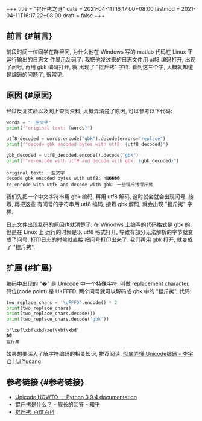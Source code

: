 +++
title = "锟斤拷之谜"
date = 2021-04-11T16:17:00+08:00
lastmod = 2021-04-11T16:17:22+08:00
draft = false
+++

## 前言 {#前言}

前段时间一位同学在群里问, 为什么他在 Windows 写的 matlab 代码在 Linux 下运行输出的日志文
件显示乱码了. 我把他发过来的日志文件用 utf8 编码打开, 出现了问号, 再用 gbk 编码打开, 就
出现了 "锟斤拷" 字样. 看到这三个字, 大概就知道是编码的问题了, 很常见.


## 原因 {#原因}

经过反复实验以及网上查阅资料, 大概弄清楚了原因, 可以参考以下代码:

```py
words = "一些文字"
print(f"original text: {words}")

utf8_decoded = words.encode("gbk").decode(errors="replace")
print(f"decode gbk encoded bytes with utf8: {utf8_decoded}")

gbk_decoded = utf8_decoded.encode().decode("gbk")
print(f"re-encode with utf8 and decode with gbk: {gbk_decoded}")
```

```text
original text: 一些文字
decode gbk encoded bytes with utf8: һЩ����
re-encode with utf8 and decode with gbk: 一些锟斤拷锟斤拷
```

我们先把一个中文字符串用 gbk 编码, 再用 utf8 解码, 这时就会就会出现问号, 接着, 再把这些
有问号的字符串用 utf8 编码, 接着 gbk 解码, 就会出现 "锟斤拷" 字样.

日志文件出现乱码的原因也就清楚了: 在 Winodws 上编写的代码格式是 gbk 的, 但是在 Linux 上
运行的时候是以 utf8 格式打开, 导致有部分无法解析的字节就变成了问号, 打印日志的时候就直接
把问号打印出来了. 我们再用 gbk 打开, 就变成了 "锟斤拷".


## 扩展 {#扩展}

编码中出现的 "�" 是 Unicode 中一个特殊字符, 叫做 replacement character, 码位(code point)
是 U+FFFD. 两个问号就可以解码成 gbk 中的 "锟斤拷", 代码:

```py
two_replace_chars = '\uFFFD'.encode() * 2
print(two_replace_chars)
print(two_replace_chars.decode())
print(two_replace_chars.decode('gbk'))
```

```text
b'\xef\xbf\xbd\xef\xbf\xbd'
��
锟斤拷
```

如果想要深入了解字符编码的相关知识, 推荐阅读: [彻底弄懂 Unicode编码 - 李宇仓 | Li Yucang](https://liyucang-git.github.io/2019/06/17/%E5%BD%BB%E5%BA%95%E5%BC%84%E6%87%82Unicode%E7%BC%96%E7%A0%81/)


## 参考链接 {#参考链接}

-   [Unicode HOWTO — Python 3.9.4 documentation](https://docs.python.org/3/howto/unicode.html)
-   [锟斤拷是什么？ - 舰长的回答 - 知乎](https://www.zhihu.com/question/23024782/answer/36719691)
-   [锟斤拷\_百度百科](https://baike.baidu.com/item/%E9%94%9F%E6%96%A4%E6%8B%B7)

